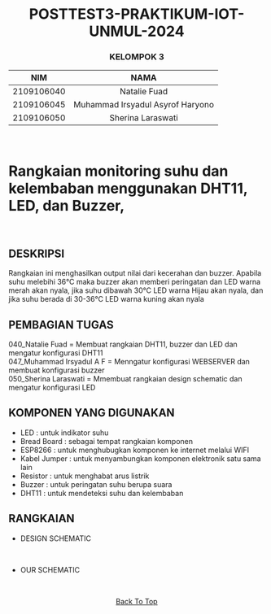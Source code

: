<!--
Nama dan NIM anggota kelompok
Judul studi kasus
Deskripsi
Cara kerja alat
Pembagian tugas per Individu
Komponen yang Digunakan (Serta penggunaanya)
Board Schematic (Dirancang sendiri menggunakan Wokwi / Tinkercad / Fritzing )
-->
<a name="top"></a>

<div align="center">  

# POSTTEST3-PRAKTIKUM-IOT-UNMUL-2024

### KELOMPOK 3

| NIM | NAMA |
|------------|:----------------------:|
| 2109106040 | Natalie Fuad |
| 2109106045 | Muhammad Irsyadul Asyrof Haryono |
| 2109106050 | Sherina Laraswati |
<br>
</div>



# Rangkaian monitoring suhu dan kelembaban menggunakan DHT11, LED, dan Buzzer,
<br>

## DESKRIPSI
Rangkaian ini menghasilkan output nilai dari kecerahan dan buzzer. Apabila suhu melebihi 36°C maka buzzer akan memberi peringatan dan LED warna merah akan nyala, jika suhu dibawah 30°C LED warna Hijau akan nyala, dan jika suhu berada di 30-36°C LED warna kuning akan nyala

## PEMBAGIAN TUGAS

040_Natalie Fuad       = Membuat rangkaian DHT11, buzzer dan LED dan mengatur konfigurasi DHT11
<br>
047_Muhammad Irsyadul A F  = Menngatur konfigurasi WEBSERVER dan membuat konfigurasi buzzer
<br>
050_Sherina Laraswati  = Mmembuat rangkaian design schematic dan mengatur konfigurasi LED


## KOMPONEN YANG DIGUNAKAN
- LED : untuk indikator suhu
- Bread Board : sebagai tempat rangkaian komponen
- ESP8266 : untuk menghubugkan komponen ke internet melalui WIFI
- Kabel Jumper : untuk menyambungkan komponen elektronik satu sama lain
- Resistor : untuk menghabat arus listrik
- Buzzer : untuk peringatan suhu berupa suara
- DHT11 : untuk mendeteksi suhu dan kelembaban


## RANGKAIAN

- DESIGN SCHEMATIC
<div align="center">
  
<img src="">

</div>

<br>
  
- OUR SCHEMATIC
<div align="center">

<img src="">

</div>

<br>
  
<div align="center">

  [Back To Top](top)

</div>

